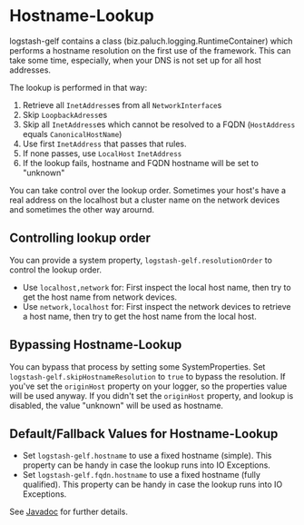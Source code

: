 # Hostname-Lookup

logstash-gelf contains a class (biz.paluch.logging.RuntimeContainer) which performs a hostname resolution on the first use of the framework.
This can take some time, especially, when your DNS is not set up for all host addresses.

The lookup is performed in that way:

1. Retrieve all `InetAddress`es from all `NetworkInterface`s
2. Skip `LoopbackAdress`es
3. Skip all `InetAddress`es which cannot be resolved to a FQDN (`HostAddress` equals `CanonicalHostName`)
4. Use first `InetAddress` that passes that rules.
5. If none passes, use `LocalHost` `InetAddress`
6. If the lookup fails, hostname and FQDN hostname will be set to "unknown"

You can take control over the lookup order. Sometimes your host's have a real address on the localhost but a cluster name on the network devices and sometimes the other 
way arournd.

Controlling lookup order
-------------------------
You can provide a system property, `logstash-gelf.resolutionOrder` to control the lookup order.
 
* Use `localhost,network` for: First inspect the local host name, then try to get the host name from network devices. 
* Use `network,localhost` for: First inspect the network devices to retrieve a host name, then try to get the host name from the local host.

Bypassing Hostname-Lookup
-------------------------
You can bypass that process by setting some SystemProperties. Set `logstash-gelf.skipHostnameResolution` to `true` to bypass the resolution. If you've set the `originHost` property on
your logger, so the properties value will be used anyway. If you didn't set the `originHost` property, and lookup is disabled, the value "unknown" will be used as hostname.


Default/Fallback Values for Hostname-Lookup
--------------------------------------------

* Set `logstash-gelf.hostname` to use a fixed hostname (simple). This property can be handy in case the lookup runs into IO Exceptions.
* Set `logstash-gelf.fqdn.hostname` to use a fixed hostname (fully qualified). This property can be handy in case the lookup runs into IO Exceptions.

See [Javadoc](apidocs/biz/paluch/logging/RuntimeContainerProperties.html) for further details.
